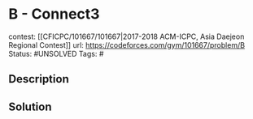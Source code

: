 # B - Connect3

contest: [[CFICPC/101667/101667|2017-2018 ACM-ICPC, Asia Daejeon Regional Contest]]
url: https://codeforces.com/gym/101667/problem/B
Status: #UNSOLVED
Tags: #

## Description

## Solution

